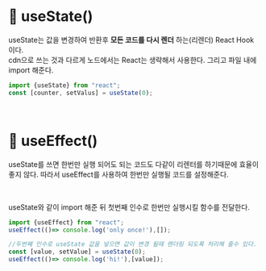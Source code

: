 # 📌 useState()
useState는 값을 변경하여 반환후 **모든 코드를 다시 렌더** 하는(리렌더) React Hook 이다. <br>
cdn으로 쓰는 것과 다르게 노드에서는 React는 생략해서 사용한다.
그리고 파일 내에 import 해준다. 

```jsx
import {useState} from "react";
const [counter, setValus] = useState(0);
```

<br>

# 📌 useEffect()
useState를 쓰면 한번만 실행 되어도 되는 코드도 다같이 리렌터를 하기때문에 효율이 좋지 않다.
따라서 useEffect를 사용하여 한번만 실행될 코드를 설정해준다.

<br> 

useState와 같이 import 해준 뒤 첫번째 인수로 한번만 실행시킬 함수를 전달한다.

```jsx
import {useEffect} from "react";
useEffect(()=> console.log('only once!'),[]);

//두번째 인수로 useState 값을 넣으면 값이 변경 될때 렌더링 되도록 처리해 줄수 있다.
const [value, setValue] = useState(0);
useEffect(()=> console.log('hi!'),[value]);
```
